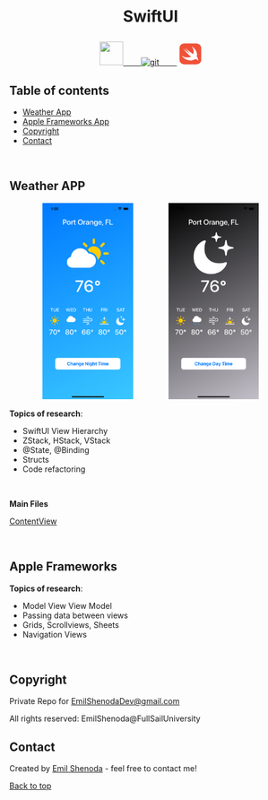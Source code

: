 # <p align="center">SwiftUI </p>

<p align="center"> <a href="https://developer.apple.com/swift/" target="_blank" rel="noreferrer"> <img src="https://developer.apple.com/assets/elements/icons/xcode-12/xcode-12-96x96_2x.png" width="42" height="42"/>&nbsp;&nbsp;&nbsp;&nbsp;&nbsp;&nbsp&nbsp; </a>   <a href="https://git-scm.com/" target="_blank" rel="noreferrer"> <img src="https://www.vectorlogo.zone/logos/git-scm/git-scm-icon.svg" alt="git" width="40" height="40"/> &nbsp;&nbsp;&nbsp;&nbsp;&nbsp;&nbsp&nbsp;</a>  <a href="https://developer.apple.com/swift/" target="_blank" rel="noreferrer"> <img src="https://raw.githubusercontent.com/devicons/devicon/master/icons/swift/swift-original.svg" alt="swift" width="40" height="40"/> </a> </p>


## Table of contents

* [Weather App](#weather-app)
* [Apple Frameworks App](#apple-frameworks)
* [Copyright](#copyright)
* [Contact](#contact)


<br>

## Weather APP

<p align="center">
	<img src= "Images/Weather1.png" height=350/>
&nbsp;&nbsp;&nbsp;&nbsp;&nbsp;&nbsp&nbsp;&nbsp;&nbsp;&nbsp;&nbsp&nbsp&nbsp;&nbsp;
   <img src= "Images/Weather2.png" height=350/>
</p>

__Topics of research__:

* SwiftUI View Hierarchy
* ZStack, HStack, VStack
* @State, @Binding
* Structs
* Code refactoring

<br>

__Main Files__

[ContentView](SwiftUI-WeatherApp/SwiftUI-WeatherApp/ContentView.swift)

<br>

## Apple Frameworks

__Topics of research__:

* Model View View Model
* Passing data between views
* Grids, Scrollviews, Sheets
* Navigation Views

<br>

##  Copyright
Private Repo for EmilShenodaDev@gmail.com

All rights reserved: EmilShenoda@FullSailUniversity

## Contact
Created by [Emil Shenoda](mailto:EmilShenodaDev@gmail.com) - feel free to contact me!

[Back to top](#Table-of-contents)